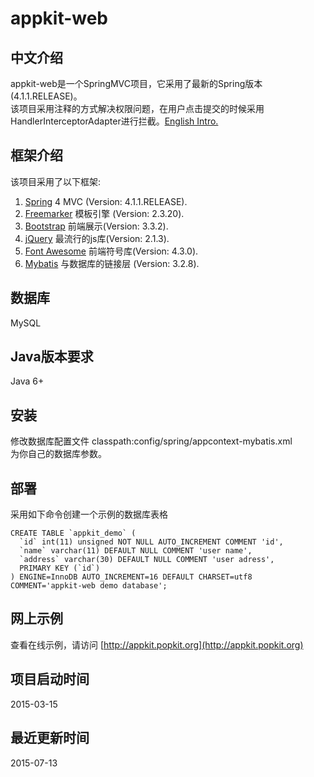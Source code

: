 appkit-web
========

## 中文介绍
appkit-web是一个SpringMVC项目，它采用了最新的Spring版本(4.1.1.RELEASE)。  
该项目采用注释的方式解决权限问题，在用户点击提交的时候采用      
HandlerInterceptorAdapter进行拦截。[English Intro.](README.md)

## 框架介绍
该项目采用了以下框架:  
 1. [Spring](https://spring.io/) 4 MVC (Version: 4.1.1.RELEASE).    
 2. [Freemarker](http://freemarker.org/) 模板引擎 (Version: 2.3.20).  
 3. [Bootstrap](http://getbootstrap.com/) 前端展示(Version: 3.3.2).  
 4. [jQuery](https://jquery.com/) 最流行的js库(Version: 2.1.3).    
 5. [Font Awesome](http://fortawesome.github.io/Font-Awesome/) 前端符号库(Version: 4.3.0).  
 5. [Mybatis](https://mybatis.github.io/mybatis-3/) 与数据库的链接层 (Version: 3.2.8).  

## 数据库
MySQL

## Java版本要求
Java 6+

## 安装
修改数据库配置文件 classpath:config/spring/appcontext-mybatis.xml   
为你自己的数据库参数。

## 部署
采用如下命令创建一个示例的数据库表格  
```
CREATE TABLE `appkit_demo` (
  `id` int(11) unsigned NOT NULL AUTO_INCREMENT COMMENT 'id',
  `name` varchar(11) DEFAULT NULL COMMENT 'user name',
  `address` varchar(30) DEFAULT NULL COMMENT 'user adress',
  PRIMARY KEY (`id`)
) ENGINE=InnoDB AUTO_INCREMENT=16 DEFAULT CHARSET=utf8 COMMENT='appkit-web demo database';
```

## 网上示例
查看在线示例，请访问 [http://appkit.popkit.org](http://appkit.popkit.org)

## 项目启动时间
2015-03-15

## 最近更新时间
2015-07-13
